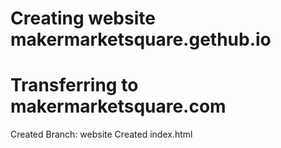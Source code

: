 # Creating website makermarketsquare.gethub.io
# Transferring to makermarketsquare.com
Created Branch: website
Created index.html
